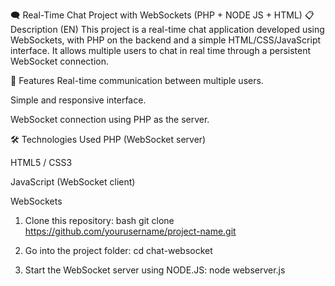 🗨️ Real-Time Chat Project with WebSockets (PHP + NODE JS +  HTML)
📋 Description (EN)
This project is a real-time chat application developed using WebSockets, with PHP on the backend and a simple HTML/CSS/JavaScript interface. It allows multiple users to chat in real time through a persistent WebSocket connection.

🚀 Features
Real-time communication between multiple users.

Simple and responsive interface.

WebSocket connection using PHP as the server.

🛠️ Technologies Used
PHP (WebSocket server)

HTML5 / CSS3

JavaScript (WebSocket client)

WebSockets

1. Clone this repository:
bash
git clone https://github.com/yourusername/project-name.git

2. Go into the project folder:
cd chat-websocket

3. Start the WebSocket server using NODE.JS:
node webserver.js

